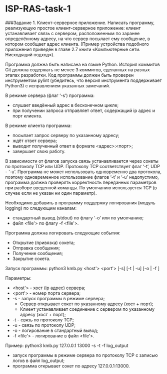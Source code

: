 # ISP-RAS-task-1
 
###Задание 1. Клиент-серверное приложение.
Написать программу, реализующую простое клиент-серверное приложение: клиент
устанавливает связь с сервером, расположенным по заранее определённому адресу, на что
сервер посылает ему сообщение, в котором сообщает адрес клиента. (Пример устройства
подобного приложения приведён в главе 2.7 книги «Компьютерные сети. Нисходящий
подход»).

Программа должна быть написана на языке Python. История коммитов Git должна
содержать не менее 3 коммитов, сделанных на разных этапах разработки. Код программы
должен быть проверен инструментом pylint (убедитесь, что версия инструмента
поддерживает Python3) с исправлением указанных замечаний.

В режиме сервера (флаг ‘-s’) программа:
* слушает введённый адрес в бесконечном цикле;
* при получении запроса отправляет ответ, содержащий ip адрес и порт клиента.

В режиме клиента программа:
* посылает запрос серверу по указанному адресу;
* ждёт ответ сервера;
* выводит полученный ответ в формате <адрес>:<порт>;
* завершает свою работу.

В зависимости от флагов запуска связь устанавливается через сокеты по протоколу TCP
или UDP. Протоколу TCP соответствует флаг ‘-t’, UDP - ‘-u’. Программа не может
использовать одновременно два протокола, поэтому одновременное использование флагов
‘-t’ и ‘-u’ недопустимо, программа должна проверять корректность переданных
параметров при разборе введенной команды. По умолчанию используется TCP (в случае
если не указан ни один параметр).

Необходимо добавить в программу поддержку логирования (модуль logging) по
следующим каналам:
* стандартный вывод (stdout) по флагу ‘-o’ или по умолчанию;
* файл <file'> по флагу -f <file'>.

Программа должна логировать следующие события:
* Открытие (привязка) сокета;
* Отправка сообщения;
* Получение сообщения;
* Закрытие сокета.

Запуск программы: python3 kmb.py <host'> <port'> [-s] [-t | -u] [-o | -f <file>]

Параметры:
* <host'> - хост (ip адрес) сервера;
* <port'> - номер порта сервера;
* -s - запуск программы в режиме сервера;
  * Сервер открывает сокет по указанному адресу (хост + порт);
  * Клиент устанавливает соединение с сервером по указанному адресу (хост +
порт);
* -t - связь по протоколу TCP;
* -u - связь по протоколу UDP;
* -o - логирование в стандартный вывод;
* -f <file'> - логирование в файл <file'>.

Пример: python3 kmb.py 127.0.0.1 13000 -s -t -f log_output
* запуск программы в режиме сервера по протоколу TCP с записью логов в файл
log_output;
* программа открывает сокет по адресу 127.0.0.1:13000.